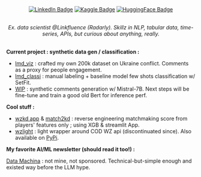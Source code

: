 <div align= "center" id="badges">
<a href="https://www.linkedin.com/in/matthieuvion/"><img src="https://img.shields.io/badge/LinkedIn-blue?style=flat&logo=linkedin&logoColor=white" alt="LinkedIn Badge"/></a>
<a href="https://www.kaggle.com/amadevs/code"><img src="https://img.shields.io/badge/Kaggle-20BEFF?style=flat&logo=Kaggle&logoColor=white" alt="Kaggle Badge"/></a>
<a href="https://huggingface.co/gentilrenard"><img src="https://img.shields.io/badge/HuggingFace-black?style=flat&logo=huggingface&logoColor=white" alt="HuggingFace Badge"/></a>
</div>
<br>
<p align="center"><i> Ex. data scientist @Linkfluence (Radarly). Skillz in NLP, tabular data, time-series, APIs, but curious about anything, really.</i></p>
<br>
<b>Current project : synthetic data gen / classification : </b>  

- [lmd_viz](https://github.com/matthieuvion/lmd_viz) : crafted my own 200k dataset on Ukraine conflict. Comments as a proxy for people engagement.
- [lmd_classi](https://github.com/matthieuvion/lmd_classi) : manual labeling + baseline model few shots classification w/ SetFit.  
- [WIP](https://www.kaggle.com/amadevs/code) : synthetic comments generation w/ Mistral-7B. Next steps will be fine-tune and train a good old Bert for inference perf. 

<b>Cool stuff :</b>  

- [wzkd app](https://github.com/matthieuvion/wzkd) & [match2kd](https://github.com/matthieuvion/match2kd) : reverse engineering matchmaking score from players' features only ; using XGB & streamlit App.
- [wzlight](https://github.com/matthieuvion/wzlight) :  light wrapper around COD WZ api (discontinuated since). Also available on [PyPi](https://pypi.org/project/wzlight/).


<b>My favorite AI/ML newsletter (should read it too!) :</b>  

[Data Machina](https://datamachina.com) : not mine, not sponsored. Technical-but-simple enough and existed way before the LLM hype.  
